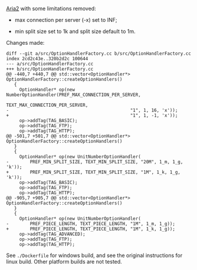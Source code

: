 [Aria2](https://github.com/aria2/aria2) with some limitations removed:

- max connection per server (-x) set to INF;

- min split size set to 1k and split size default to 1m.

Changes made:

```
diff --git a/src/OptionHandlerFactory.cc b/src/OptionHandlerFactory.cc
index 2cd2c43e..320b2d2c 100644
--- a/src/OptionHandlerFactory.cc
+++ b/src/OptionHandlerFactory.cc
@@ -440,7 +440,7 @@ std::vector<OptionHandler*> OptionHandlerFactory::createOptionHandlers()
   {
     OptionHandler* op(new NumberOptionHandler(PREF_MAX_CONNECTION_PER_SERVER,
                                               TEXT_MAX_CONNECTION_PER_SERVER,
-                                              "1", 1, 16, 'x'));
+                                              "1", 1, -1, 'x'));
     op->addTag(TAG_BASIC);
     op->addTag(TAG_FTP);
     op->addTag(TAG_HTTP);
@@ -501,7 +501,7 @@ std::vector<OptionHandler*> OptionHandlerFactory::createOptionHandlers()
   }
   {
     OptionHandler* op(new UnitNumberOptionHandler(
-        PREF_MIN_SPLIT_SIZE, TEXT_MIN_SPLIT_SIZE, "20M", 1_m, 1_g, 'k'));
+        PREF_MIN_SPLIT_SIZE, TEXT_MIN_SPLIT_SIZE, "1M", 1_k, 1_g, 'k'));
     op->addTag(TAG_BASIC);
     op->addTag(TAG_FTP);
     op->addTag(TAG_HTTP);
@@ -905,7 +905,7 @@ std::vector<OptionHandler*> OptionHandlerFactory::createOptionHandlers()
   }
   {
     OptionHandler* op(new UnitNumberOptionHandler(
-        PREF_PIECE_LENGTH, TEXT_PIECE_LENGTH, "1M", 1_m, 1_g));
+        PREF_PIECE_LENGTH, TEXT_PIECE_LENGTH, "1M", 1_k, 1_g));
     op->addTag(TAG_ADVANCED);
     op->addTag(TAG_FTP);
     op->addTag(TAG_HTTP);
```

See `./Dockerfile` for windows build, and see the original instructions for linux build. Other platform builds are not tested.
